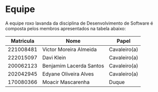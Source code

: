 # Equipe

A equipe roxo lavanda da disciplina de Desenvolvimento de Software é composta pelos membros apresentados na tabela abaixo:

|Matricula|Nome|Papel|
|---|------|------|
|221008481|Victor Moreira Almeida| Cavaleiro(a)|
|222015097|Davi Klein| Cavaleiro(a)|
|200062123|Benjamim Lacerda Santos| Cavaleiro(a)|
|202042945|Edyane Oliveira Alves| Cavaleiro(a)|
|170080366|Moacir Mascarenha| Duque|